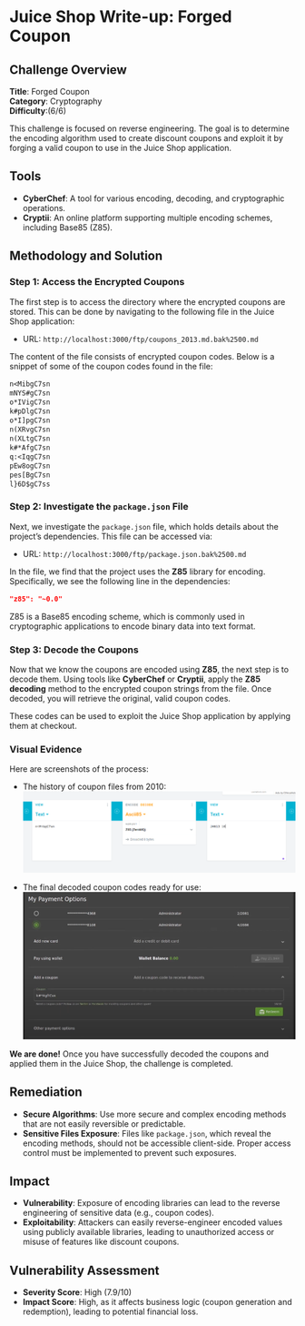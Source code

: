 

# Juice Shop Write-up: Forged Coupon

## Challenge Overview

**Title**: Forged Coupon  
**Category**: Cryptography  
**Difficulty**:(6/6)

This challenge is focused on reverse engineering. The goal is to determine the encoding algorithm used to create discount coupons and exploit it by forging a valid coupon to use in the Juice Shop application.

## Tools

- **CyberChef**: A tool for various encoding, decoding, and cryptographic operations.  
- **Cryptii**: An online platform supporting multiple encoding schemes, including Base85 (Z85).

## Methodology and Solution

### Step 1: Access the Encrypted Coupons

The first step is to access the directory where the encrypted coupons are stored. This can be done by navigating to the following file in the Juice Shop application:

- URL: `http://localhost:3000/ftp/coupons_2013.md.bak%2500.md`  

The content of the file consists of encrypted coupon codes. Below is a snippet of some of the coupon codes found in the file:

```plaintext
n<MibgC7sn  
mNYS#gC7sn  
o*IVigC7sn  
k#pDlgC7sn  
o*I]pgC7sn  
n(XRvgC7sn  
n(XLtgC7sn  
k#*AfgC7sn  
q:<IqgC7sn  
pEw8ogC7sn  
pes[BgC7sn  
l}6D$gC7ss  
```

### Step 2: Investigate the `package.json` File

Next, we investigate the `package.json` file, which holds details about the project’s dependencies. This file can be accessed via:

- URL: `http://localhost:3000/ftp/package.json.bak%2500.md`  

In the file, we find that the project uses the **Z85** library for encoding. Specifically, we see the following line in the dependencies:

```json
"z85": "~0.0"
```

Z85 is a Base85 encoding scheme, which is commonly used in cryptographic applications to encode binary data into text format.

### Step 3: Decode the Coupons

Now that we know the coupons are encoded using **Z85**, the next step is to decode them. Using tools like **CyberChef** or **Cryptii**, apply the **Z85 decoding** method to the encrypted coupon strings from the file. Once decoded, you will retrieve the original, valid coupon codes.

These codes can be used to exploit the Juice Shop application by applying them at checkout.

### Visual Evidence

Here are screenshots of the process:

- The history of coupon files from 2010:  
  ![alt text](image-1.png)

- The final decoded coupon codes ready for use:  
  ![alt text](image-2.png)

**We are done!** Once you have successfully decoded the coupons and applied them in the Juice Shop, the challenge is completed.

## Remediation

- **Secure Algorithms**: Use more secure and complex encoding methods that are not easily reversible or predictable.  
- **Sensitive Files Exposure**: Files like `package.json`, which reveal the encoding methods, should not be accessible client-side. Proper access control must be implemented to prevent such exposures.

## Impact

- **Vulnerability**: Exposure of encoding libraries can lead to the reverse engineering of sensitive data (e.g., coupon codes).  
- **Exploitability**: Attackers can easily reverse-engineer encoded values using publicly available libraries, leading to unauthorized access or misuse of features like discount coupons.

## Vulnerability Assessment

- **Severity Score**: High (7.9/10)  
- **Impact Score**: High, as it affects business logic (coupon generation and redemption), leading to potential financial loss.
